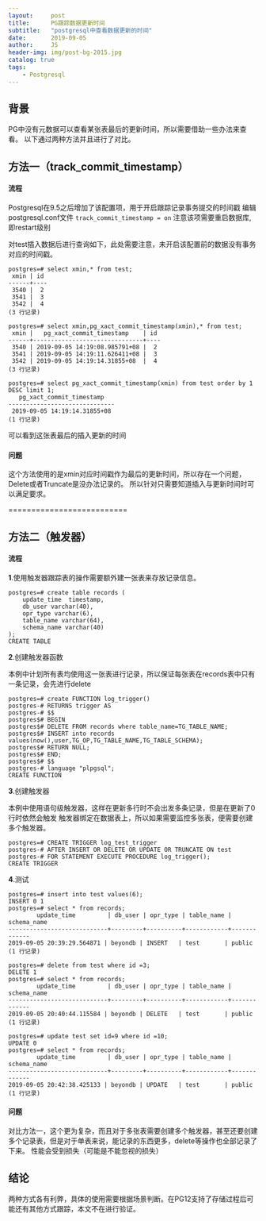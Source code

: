 ```yaml
---
layout:     post
title:      PG跟踪数据更新时间
subtitle:   "postgresql中查看数据更新的时间"
date:       2019-09-05
author:     JS
header-img: img/post-bg-2015.jpg
catalog: true
tags:
    - Postgresql
---
```


## 背景
PG中没有元数据可以查看某张表最后的更新时间，所以需要借助一些办法来查看。
以下通过两种方法并且进行了对比。

## 方法一（track_commit_timestamp）

#### 流程

Postgresql在9.5之后增加了该配置项，用于开启跟踪记录事务提交的时间戳
编辑 postgresql.conf文件
`track_commit_timestamp = on`
注意该项需要重启数据库,即restart级别

对test插入数据后进行查询如下，此处需要注意，未开启该配置前的数据没有事务对应的时间戳。
```
postgres=# select xmin,* from test;
 xmin | id 
------+----
 3540 |  2
 3541 |  3
 3542 |  4
(3 行记录)

postgres=# select xmin,pg_xact_commit_timestamp(xmin),* from test;
 xmin |   pg_xact_commit_timestamp    | id 
------+-------------------------------+----
 3540 | 2019-09-05 14:19:08.985791+08 |  2
 3541 | 2019-09-05 14:19:11.626411+08 |  3
 3542 | 2019-09-05 14:19:14.31855+08  |  4
(3 行记录)

postgres=# select pg_xact_commit_timestamp(xmin) from test order by 1 DESC limit 1;
   pg_xact_commit_timestamp   
------------------------------
 2019-09-05 14:19:14.31855+08
(1 行记录)

```

可以看到这张表最后的插入更新的时间

#### 问题

这个方法使用的是xmin对应时间戳作为最后的更新时间，所以存在一个问题，Delete或者Truncate是没办法记录的。
所以针对只需要知道插入与更新时间时可以满足要求。

==========================

## 方法二（触发器）

#### 流程

**1**.使用触发器跟踪表的操作需要额外建一张表来存放记录信息。

```
postgres=# create table records (
    update_time  timestamp,
    db_user varchar(40),
    opr_type varchar(6),
    table_name varchar(64),
    schema_name varchar(40)
);
CREATE TABLE
```

**2**.创建触发器函数

本例中计划所有表均使用这一张表进行记录，所以保证每张表在records表中只有一条记录，会先进行delete

```
postgres=# create FUNCTION log_trigger()
postgres-# RETURNS trigger AS
postgres-# $$
postgres$# BEGIN
postgres$# DELETE FROM records where table_name=TG_TABLE_NAME;
postgres$# INSERT into records values(now(),user,TG_OP,TG_TABLE_NAME,TG_TABLE_SCHEMA);
postgres$# RETURN NULL;
postgres$# END;
postgres$# $$
postgres-# language "plpgsql";
CREATE FUNCTION
```
**3**.创建触发器

本例中使用语句级触发器，这样在更新多行时不会出发多条记录，但是在更新了0行时依然会触发
触发器绑定在数据表上，所以如果需要监控多张表，便需要创建多个触发器。

```
postgres=# CREATE TRIGGER log_test_trigger
postgres-# AFTER INSERT OR DELETE OR UPDATE OR TRUNCATE ON test
postgres-# FOR STATEMENT EXECUTE PROCEDURE log_trigger();
CREATE TRIGGER
```

**4**.测试

```
postgres=# insert into test values(6);
INSERT 0 1
postgres=# select * from records;
        update_time         | db_user | opr_type | table_name | schema_name 
----------------------------+---------+----------+------------+-------------
2019-09-05 20:39:29.564871 | beyondb | INSERT   | test       | public
(1 行记录)

postgres=# delete from test where id =3;
DELETE 1
postgres=# select * from records;
        update_time         | db_user | opr_type | table_name | schema_name 
----------------------------+---------+----------+------------+-------------
2019-09-05 20:40:44.115584 | beyondb | DELETE   | test       | public
(1 行记录)

postgres=# update test set id=9 where id =10;
UPDATE 0
postgres=# select * from records;
        update_time         | db_user | opr_type | table_name | schema_name 
----------------------------+---------+----------+------------+-------------
2019-09-05 20:42:38.425133 | beyondb | UPDATE   | test       | public
(1 行记录)

```

#### 问题
对比方法一，这个更为复杂，而且对于多张表需要创建多个触发器，甚至还要创建多个记录表，但是对于单表来说，能记录的东西更多，delete等操作也全部记录了下来。
性能会受到损失（可能是不能忽视的损失）

## 结论

两种方式各有利弊，具体的使用需要根据场景判断。在PG12支持了存储过程后可能还有其他方式跟踪，本文不在进行验证。
